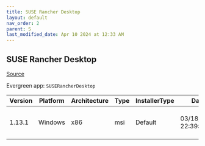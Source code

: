 ```yaml
---
title: SUSE Rancher Desktop
layout: default
nav_order: 2
parent: S
last_modified_date: Apr 10 2024 at 12:33 AM
---
```


## SUSE Rancher Desktop

[Source](https://rancherdesktop.io/)

Evergreen app: `SUSERancherDesktop`

| Version | Platform | Architecture | Type | InstallerType | Date                | Size      | URI                                                                                                                                                                                                                            |
| ------- | -------- | ------------ | ---- | ------------- | ------------------- | --------- | ------------------------------------------------------------------------------------------------------------------------------------------------------------------------------------------------------------------------------ |
| 1.13.1  | Windows  | x86          | msi  | Default       | 03/18/2024 22:39:20 | 617627648 | [https://github.com/rancher-sandbox/rancher-desktop/releases/download/v1.13.1/Rancher.Desktop.Setup.1.13.1.msi](https://github.com/rancher-sandbox/rancher-desktop/releases/download/v1.13.1/Rancher.Desktop.Setup.1.13.1.msi) |
